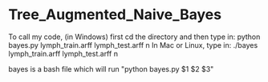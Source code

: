 # Tree_Augmented_Naive_Bayes
To call my code, (in Windows) first cd the directory and then type in: python bayes.py lymph_train.arff lymph_test.arff n
In Mac or Linux, type in: ./bayes lymph_train.arff lymph_test.arff n

bayes is a bash file which will run "python bayes.py $1 $2 $3"
